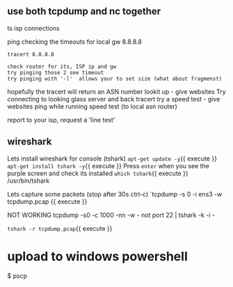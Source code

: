 ## use both tcpdump and nc together



ts isp connections

ping  checking the timeouts for
    local gw
    8.8.8.8

    tracert 8.8.8.8

    check router for its, ISP ip and gw
    try pinging those 2 see timeout
    try pinging with '-l'  allows your to set size (what about fragmenst)

hopefully the tracert will return an ASN number
lookit up  - give websites
Try connecting to looking glass server and back tracert
try a speed test - give websites
ping while running speed test (to local asn router)


report to your isp,  request a 'line test'

## wireshark

Lets install wireshark for console (tshark)
`apt-get update -y`{{ execute }}
`apt-get install tshark -y`{{ execute }}
Press `enter` when you see the purple screen
and check its installed
`which tshark`{{ execute }}
/usr/bin/tshark

Lets capture some packets (stop after 30s ctrl-c)
`tcpdump -s 0 -i ens3 -w tcpdump.pcap {{ execute }}

NOT WORKING tcpdump -s0 -c 1000 -nn -w - not port 22 | tshark -k -i -

`tshark -r tcpdump.pcap`{{ execute }}

# upload to windows powershell

$ pscp
